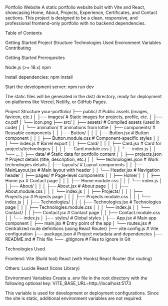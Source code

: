 Portfolio Website
A static portfolio website built with Vite and React, showcasing Home, About, Projects, Experience, Certificates, and Contact sections. This project is designed to be a clean, responsive, and professional frontend-only portfolio with no backend dependencies.

Table of Contents

Getting Started
Project Structure
Technologies Used
Environment Variables
Contributing

Getting Started
Prerequisites

Node.js (>= 18.x)
npm

Install dependencies:
npm install

Start the development server:
npm run dev

The static files will be generated in the dist/ directory, ready for deployment on platforms like Vercel, Netlify, or GitHub Pages.

Project Structure
your-portfolio/
├── public/ # Public assets (images, favicon, etc.)
│ ├── images/ # Static images for projects, profile, etc.
│ ├── cv.pdf
│ └── icon.png
├── src/
│ ├── assets/ # Compiled assets (used in code)
│ │ └── animation/ # animations from lottie
│ ├── components/ # Reusable components
│ │ ├── Button/
│ │ │ ├── Button.jsx # Button component
│ │ │ ├── Button.module.css # Component-specific styles
│ │ │ └── index.js # Barrel export
│ │ ├── Card/
│ │ │ ├── Card.jsx # Card for projects/technologies
│ │ │ ├── Card.module.css
│ │ │ └── index.js
│ │ └── ...
│ ├── data/ # Static data for portfolio content
│ │ ├── projects.json # Project details (title, description, etc.)
│ │ └── technologies.json # Work technologies details
│ ├── layouts/ # Layout components
│ │ ├── MainLayout.jsx # Main layout with header
│ │ └── Header.jsx # Navigation header
│ ├── pages/ # Page-level components
│ │ ├── Home/
│ │ │ ├── Home.jsx # Contact page
│ │ │ ├── Home.module.css
│ │ │ └── index.js
│ │ ├── About/
│ │ │ ├── About.jsx # About page
│ │ │ ├── About.module.css
│ │ │ └── index.js
│ │ ├── Projects/
│ │ │ ├── Projects.jsx # Projects page
│ │ │ ├── Projects.module.css
│ │ │ └── index.js
│ │ ├── Technologies/
│ │ │ ├── Technologies.jsx # Technologies page
│ │ │ ├── Technologies.module.css
│ │ │ └── index.js
│ │ └── Contact/
│ │   ├── Contact.jsx # Contact page
│ │   ├── Contact.module.css
│ │   └── index.js
│ ├── styles/ # Global styles
│ ├── App.jsx # Main app component
│ ├── main.jsx # Entry point of the app
│ └── routes.jsx # Centralized route definitions (using React Router)
├── vite.config.js # Vite configuration
├── package.json # Project metadata and dependencies
├── README.md # This file
└── .gitignore # Files to ignore in Git

Technologies Used

Frontend:
Vite (Build tool)
React (with Hooks)
React Router (for routing)

Others:
Lucide React (Icons Library)

Environment Variables
Create a .env file in the root directory with the following optional key:
VITE_BASE_URL=http://localhost:5173

This variable is used for development or deployment configurations. Since the site is static, additional environment variables are not required.
